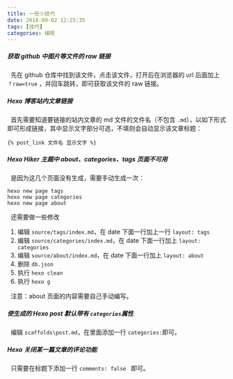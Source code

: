 ```yaml
---
title: 一些小技巧
date: 2018-09-02 12:25:35
tags: [技巧]
categories: 编程
---
```


##### 获取 github 中图片等文件的 raw 链接
&nbsp;&nbsp;先在 github 仓库中找到该文件，点击该文件，打开后在浏览器的 url 后面加上 `？raw=true` ，并回车跳转，即可获取该文件的 raw 链接。

##### Hexo 博客站内文章链接
&nbsp;&nbsp;首先需要知道要链接的站内文章的 md 文件的文件名（不包含 `.md`），以如下形式即可形成链接，其中显示文字部分可选，不填则会自动显示该文章标题：

```
{% post_link 文件名 显示文字 %}
```

##### Hexo Hiker 主题中 about、categories、tags 页面不可用
&nbsp;&nbsp;是因为这几个页面没有生成，需要手动生成一次：
```
hexo new page tags
hexo new page categories
hexo new page about
```
&nbsp;&nbsp;还需要做一些修改
1. 编辑 `source/tags/index.md`，在 date 下面一行加上一行 `layout: tags`
2. 编辑 `source/categories/index.md`，在 date 下面一行加上 `layout: categories`
3. 编辑 `source/about/index.md`，在 date 下面一行加上 `layout: about`
4. 删除 `db.json`
5. 执行 `hexo clean`
6. 执行 `hexo g`

&nbsp;&nbsp;注意：about 页面的内容需要自己手动编写。

##### 使生成的 Hexo post 默认带有 `categories`属性
&nbsp;&nbsp;编辑 `scaffolds\post.md`，在里面添加一行 `categories:`即可。

##### Hexo 关闭某一篇文章的评论功能
&nbsp;&nbsp;只需要在标题下添加一行 `comments: false ` 即可。

